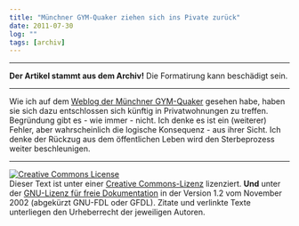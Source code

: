 ```yaml
---
title: "Münchner GYM-Quaker ziehen sich ins Pivate zurück"
date: 2011-07-30
log: ""
tags: [archiv]
---
```

<hr><b>Der Artikel stammt aus dem Archiv!</b> Die Formatirung kann beschädigt sein.<hr>
<p>Wie ich auf dem <a href="http://munichquakers.blogspot.com/">Weblog der Münchner GYM-Quaker</a> gesehen habe, haben sie sich dazu entschlossen sich künftig in Privatwohnungen zu treffen. Begründung gibt es - wie immer - nicht. Ich denke es ist ein (weiterer) Fehler, aber wahrscheinlich die logische Konsequenz - aus ihrer Sicht.  Ich denke der Rückzug aus dem öffentlichen Leben wird den Sterbeprozess weiter beschleunigen. </p>

<hr />
<p><a href="http://creativecommons.org/licenses/by-sa/3.0/de/" rel="license"><img src="http://i.creativecommons.org/l/by-sa/3.0/de/88x31.png" style="border-width: 0pt;" alt="Creative Commons License" /></a><br />
Dieser <span rel="dc:type" href="http://purl.org/dc/dcmitype/Text" xmlns:dc="http://purl.org/dc/elements/1.1/">Text</span> ist unter einer <a href="http://creativecommons.org/licenses/by-sa/3.0/de/" rel="license">Creative Commons-Lizenz</a> lizenziert. <b>Und</b> unter der <a href="http://de.wikipedia.org/wiki/GFDL">GNU-Lizenz f&uuml;r freie Dokumentation</a> in der Version 1.2 vom November 2002 (abgek&uuml;rzt GNU-FDL oder GFDL). Zitate und verlinkte Texte unterliegen den Urheberrecht der jeweiligen Autoren.</p>

